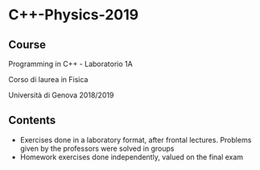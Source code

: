 # C++-Physics-2019
## Course
Programming in C++ - Laboratorio 1A

Corso di laurea in Fisica

Università di Genova 2018/2019 

## Contents
+ Exercises done in a laboratory format, after frontal lectures. Problems given by the professors were solved in groups
+ Homework exercises done independently, valued on the final exam
